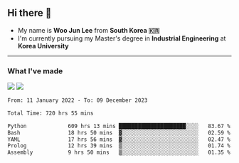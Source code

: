 ## Hi there 👋

- My name is **Woo Jun Lee** from **South Korea 🇰🇷**
- I'm currently pursuing my Master's degree in **Industrial Engineering** at **Korea University**

---

### What I've made

<a href="https://share.streamlit.io/tomtom1103/kuiai_hackathon_2022/main/JL_app.py"><img src="https://img.shields.io/badge/Journey Lee-161B22?style=for-the-badge&logo=streamlit&logoColor=FF4B4B"/></a> <a href="https://jeon-100.github.io/Dangzang/"><img src="https://img.shields.io/badge/당신을 위한 장학금, 당장!-161B22?style=for-the-badge&logo=react&logoColor=#61DAFB"/></a>

<!--START_SECTION:waka-->

```txt
From: 11 January 2022 - To: 09 December 2023

Total Time: 720 hrs 55 mins

Python             609 hrs 13 mins █████████████████████░░░░   83.67 %
Bash               18 hrs 50 mins  ▓░░░░░░░░░░░░░░░░░░░░░░░░   02.59 %
YAML               17 hrs 56 mins  ▓░░░░░░░░░░░░░░░░░░░░░░░░   02.47 %
Prolog             12 hrs 39 mins  ▒░░░░░░░░░░░░░░░░░░░░░░░░   01.74 %
Assembly           9 hrs 50 mins   ▒░░░░░░░░░░░░░░░░░░░░░░░░   01.35 %
```

<!--END_SECTION:waka-->
